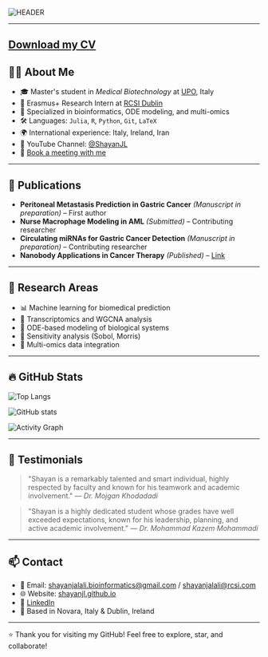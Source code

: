 ![HEADER](https://readme-typing-svg.demolab.com?font=Fira+Code\&size=30\&pause=1000\&color=ffcc00\&width=1000\&lines=Hi+%F0%9F%91%8B%2C+I'm+Shayan+Jalali!;Biotechnology+%7C+Bioinformatics+%7C+ML;Welcome+to+my+Research+GitHub!)

---
[Download my CV]()
---
## 👨‍🔬 About Me

* 🎓 Master's student in *Medical Biotechnology* at [UPO](https://www.uniupo.it), Italy
* 🔬 Erasmus+ Research Intern at [RCSI Dublin](https://www.rcsi.com)
* 🧠 Specialized in bioinformatics, ODE modeling, and multi-omics
* 🛠 Languages: `Julia`, `R`, `Python`, `Git`, `LaTeX`
* 🌍 International experience: Italy, Ireland, Iran
* 🎥 YouTube Channel: [@ShayanJL](https://www.youtube.com/@ShayanJL)
* 📅 [Book a meeting with me](https://calendly.com/shayanjl)

---

## 📝 Publications

* **Peritoneal Metastasis Prediction in Gastric Cancer** *(Manuscript in preparation)* – First author
* **Nurse Macrophage Modeling in AML** *(Submitted)* – Contributing researcher
* **Circulating miRNAs for Gastric Cancer Detection** *(Manuscript in preparation)* – Contributing researcher
* **Nanobody Applications in Cancer Therapy** *(Published)* – [Link](https://civilica.com/doc/1823184/)

---

## 🧪 Research Areas

* 📊 Machine learning for biomedical prediction
* 🔬 Transcriptomics and WGCNA analysis
* 🧮 ODE-based modeling of biological systems
* 🧠 Sensitivity analysis (Sobol, Morris)
* 🔗 Multi-omics data integration

---

## 🔥 GitHub Stats

![Top Langs](https://github-readme-stats.vercel.app/api/top-langs/?username=shayanjl\&layout=compact\&theme=tokyonight)

![GitHub stats](https://github-readme-stats.vercel.app/api?username=shayanjl\&show_icons=true\&theme=tokyonight)

![Activity Graph](https://github-readme-activity-graph.vercel.app/graph?username=shayanjl\&theme=tokyonight)

---

## 📣 Testimonials

> "Shayan is a remarkably talented and smart individual, highly respected by faculty and known for his teamwork and academic involvement."
> — *Dr. Mojgan Khodadadi*

> "Shayan is a highly dedicated student whose grades have well exceeded expectations, known for his leadership, planning, and active academic involvement."
> — *Dr. Mohammad Kazem Mohammadi*


---

## 📫 Contact

* 📧 Email: [shayanjalali.bioinformatics@gmail.com](mailto:shayanjalali.bioinformatics@gmail.com) / [shayanjalali@rcsi.com](mailto:shayanjalali@rcsi.com)
* 🌐 Website: [shayanjl.github.io](https://shayanjl.github.io)
* 🔗 [LinkedIn](https://linkedin.com/in/shayanjl)
* 📍 Based in Novara, Italy & Dublin, Ireland


---

⭐️ Thank you for visiting my GitHub! Feel free to explore, star, and collaborate!

